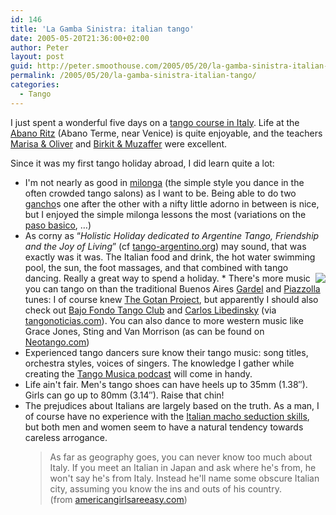 ```yaml
---
id: 146
title: 'La Gamba Sinistra: italian tango'
date: 2005-05-20T21:36:00+02:00
author: Peter
layout: post
guid: http://peter.smoothouse.com/2005/05/20/la-gamba-sinistra-italian-tango/
permalink: /2005/05/20/la-gamba-sinistra-italian-tango/
categories:
  - Tango
---
```


I just spent a wonderful five days on a [tango course in Italy](http://www.tango-argentino.org/abanoterme_eng.html). Life at the [Abano Ritz](http://www.abanoritz.it/inglese/home.asp) (Abano Terme, near Venice) is quite enjoyable, and the teachers [Marisa & Oliver](http://www.marisayoliver.com/) and [Birkit & Muzaffer](http://www.tangolazapada.nl) were excellent. 

Since it was my first tango holiday abroad, I did learn quite a lot:

  * I'm not nearly as good in [milonga](http://tango.smoothouse.com/dance/Milonga) (the simple style you dance in the often crowded tango salons) as I want to be. Being able to do two [gancho](http://tango.smoothouse.com/dance/gancho)s one after the other with a nifty little adorno in between is nice, but I enjoyed the simple milonga lessons the most (variations on the [paso basico](http://tango.smoothouse.com/dance/Basico), &#8230;) 
  * As corny as &#8220;_Holistic Holiday dedicated to Argentine Tango, Friendship and the Joy of Living_&#8221; (cf [tango-argentino.org](http://www.tango-argentino.org/abanoterme_eng.html)) may sound, that was exactly was it was. The Italian food and drink, the hot water swimming pool, the sun, the foot massages, and that combined with tango dancing. Really a great way to spend a holiday. 
  *<img style="float: right" src="http://www.pixagogo.com/S5vpfnjbBPdPlCvid7b390cO6czXTj2jFS29bvFmpspo4!AMIiMqFtHjGKqNnzx7UPd3xe4oZmN8!YKenVSHMhsmrUYBooIsWYntV3qODCHtivlCmKPbX6P7!RUwq3ZK42VyzahLk71WHKeTN2qxDiOg__/tango_dance.jpg" /> There's more music you can tango on than the traditional Buenos Aires [Gardel](http://www.todotango.com/english/gardel/default.asp) and [Piazzolla](http://www.todotango.com/english/creadores/apiazzolla.html) tunes: I of course knew [The Gotan Project](http://www.gotanproject.com/), but apparently I should also check out [Bajo Fondo Tango Club](http://www.bajofondotangoclub.com/bftc.html) and [Carlos Libedinsky](http://www.carloslibedinsky.com/) (via [tangonoticias.com](http://www.tangonoticias.com/tangotalk/viewtopic.php?topic=307&forum=7&start=15&29)). You can also dance to more western music like Grace Jones, Sting and Van Morrison (as can be found on [Neotango.com](http://www.neotango.com/neotangos.html)) 
  * Experienced tango dancers sure know their tango music: song titles, orchestra styles, voices of singers. The knowledge I gather while creating the [Tango Musica podcast](http://tango.smoothouse.com/music/) will come in handy. 
  * Life ain't fair. Men's tango shoes can have heels up to 35mm (1.38&#8243;). Girls can go up to 80mm (3.14&#8243;). Raise that chin! 
  * The prejudices about Italians are largely based on the truth. As a man, I of course have no experience with the [Italian macho seduction skills](http://americangirlsareeasy.com/book/italian_men.shtml), but both men and women seem to have a natural tendency towards careless arrogance.  
    > As far as geography goes, you can never know too much about Italy. If you meet an Italian in Japan and ask where he's from, he won't say he's from Italy. Instead he'll name some obscure Italian city, assuming you know the ins and outs of his country.  
    > (from [americangirlsareeasy.com](http://americangirlsareeasy.com/book/italian_men.shtml))
